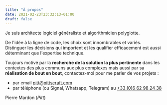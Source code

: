 ```yaml
---
title: "À propos"
date: 2021-02-23T23:32:13+01:00
draft: false
---
```


Je suis architecte logiciel généraliste et algorithmicien polyglotte.

De l'idée à la ligne de code, les choix sont innombrables et variés.
Distinguer les décisions qui importent et les qualifier efficacement est aussi déterminant que l'expertise technique.

Toujours motivé par la **recherche de la solution la plus pertinente** dans les contextes des plus communs aux plus complexes mais aussi par sa **réalisation de bout en bout**, contactez-moi pour me parler de vos projets :

- par email [pitt@pittscraft.com](mailto:pitt@pittscraft.com)
- par téléphone (ou Signal, Whatsapp, Telegram) au [+33 (0)6 62 98 24 38](tel:+33662982438)

Pierre Mardon (*Pitt*)
